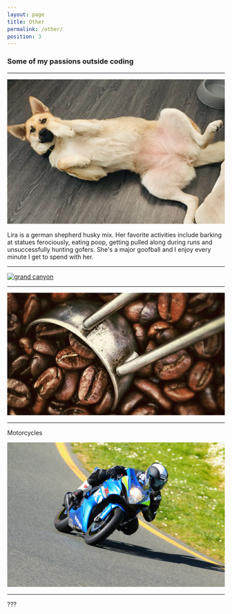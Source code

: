 ```yaml
---
layout: page
title: Other
permalink: /other/
position: 3
---
```


### Some of my passions outside coding

*****

[ ![dog](/public/images/doggo.jpg "doggo") ](/public/images/doggo.jpg)
<div>
Lira is a german shepherd husky mix. Her favorite activities include barking at statues ferociously, eating poop, getting pulled along during runs and unsuccessfully hunting gofers. She's a major goofball and I enjoy every minute I get to spend with her.
</div>

*****

[ ![grand canyon](/public/images/grand_canyon.jpg "grand canyon") ](/public/images/grand_canyon.jpg)



*****

[ ![coffee](/public/images/coffee.jpg "coffee") ](/public/images/coffee.jpg)


*****

Motorcycles

[ ![motorcycle](/public/images/motorcycle.jpg "motorcycle") ](/public/images/motorcycle.jpg)

*****

???
